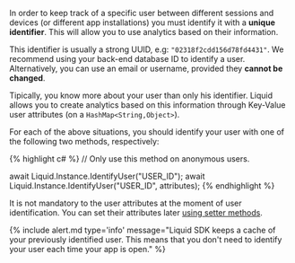 
In order to keep track of a specific user between different sessions and devices (or different app installations) you must identify it with a **unique identifier**. This will allow you to use analytics based on their information.

This identifier is usually a strong UUID, e.g: `"02318f2cdd156d78fd4431"`. We recommend using your back-end database ID to identify a user. Alternatively, you can use an email or username, provided they **cannot be changed**.

Tipically, you know more about your user than only his identifier. Liquid allows you to create analytics based on this information through Key-Value user attributes (on a `HashMap<String,Object>`).

For each of the above situations, you should identify your user with one of the following two methods, respectively:

{% highlight c# %}
// Only use this method on anonymous users.

await Liquid.Instance.IdentifyUser("USER_ID");
await Liquid.Instance.IdentifyUser("USER_ID", attributes);
{% endhighlight %}

It is not mandatory to the user attributes at the moment of user identification. You can set their attributes later [using setter methods](#user-attributes).

{% include alert.md type='info' message="Liquid SDK keeps a cache of your previously identified user. This means that you don't need to identify your user each time your app is open." %}

